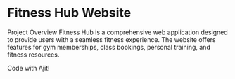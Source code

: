 # Fitness Hub Website

Project Overview
Fitness Hub is a comprehensive web application designed to provide users with a seamless fitness experience. The website offers features for gym memberships, class bookings, personal training, and fitness resources.

Code with Ajit!
